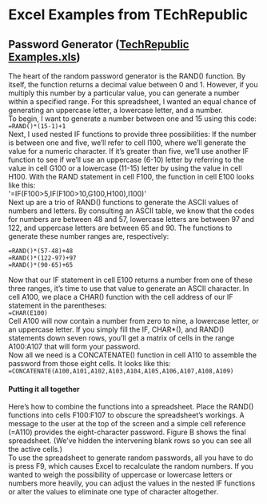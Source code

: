 # Excel Examples from TEchRepublic

## Password Generator  ([TechRepublic Examples.xls](https://github.com/MikeMyers59/MikeMyers59/blob/main/Excel/Examples/TechRepublic%20Examples.xls))
The heart of the random password generator is the RAND() function. By itself, the function returns a decimal value between 0 and 1. However, if you multiply this number by a particular value, you can generate a number within a specified range. For this spreadsheet, I wanted an equal chance of generating an uppercase letter, a lowercase letter, and a number.   
To begin, I want to generate a number between one and 15 using this code:   
`=RAND()*(15-1)+1`  
Next, I used nested IF functions to provide three possibilities: If the number is between one and five, we’ll refer to cell I100, where we’ll generate the value for a numeric character. If it’s greater than five, we’ll use another IF function to see if we’ll use an uppercase (6-10) letter by referring to the value in cell G100 or a lowercase (11-15) letter by using the value in cell H100. With the RAND statement in cell F100, the function in cell E100 looks like this:  
'=IF(F100>5,IF(F100>10,G100,H100),I100)'  
Next up are a trio of RAND() functions to generate the ASCII values of numbers and letters. By consulting an ASCII table, we know that the codes for numbers are between 48 and 57, lowercase letters are between 97 and 122, and uppercase letters are between 65 and 90. The functions to generate these number ranges are, respectively:  
```vba
=RAND()*(57-48)+48
=RAND()*(122-97)+97
=RAND()*(90-65)+65
```
Now that our IF statement in cell E100 returns a number from one of these three ranges, it’s time to use that value to generate an ASCII character. In cell A100, we place a CHAR() function with the cell address of our IF statement in the parentheses:  
`=CHAR(E100)`  
Cell A100 will now contain a number from zero to nine, a lowercase letter, or an uppercase letter. If you simply fill the IF, CHAR*(), and RAND() statements down seven rows, you’ll get a matrix of cells in the range A100:A107 that will form your password.  
Now all we need is a CONCATENATE() function in cell A110 to assemble the password from those eight cells. It looks like this:  
`=CONCATENATE(A100,A101,A102,A103,A104,A105,A106,A107,A108,A109)`   
#### Putting it all together  
Here’s how to combine the functions into a spreadsheet. Place the RAND() functions into cells F100:F107 to obscure the spreadsheet’s workings. A message to the user at the top of the screen and a simple cell reference (=A110) provides the eight-character password. Figure B shows the final spreadsheet. (We’ve hidden the intervening blank rows so you can see all the active cells.)  
To use the spreadsheet to generate random passwords, all you have to do is press F9, which causes Excel to recalculate the random numbers. If you wanted to weigh the possibility of uppercase or lowercase letters or numbers more heavily, you can adjust the values in the nested IF functions or alter the values to eliminate one type of character altogether.  

